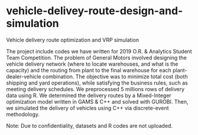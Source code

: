 # vehicle-delivey-route-design-and-simulation
Vehicle delivery route optimization and VRP simulation

The project include codes we have written for 2019 O.R. & Analytics Student Team Competition. The problem of General Motors involved designing the vehicle delivery network (where to locate warehouses, and what is the capacity) and the routing from plant to the final warehouse for each plant-dealer-vehicle combination. The objective was to minimize total cost (both shipping and yard operations), while satisfying the business rules, such as meeting delivery schedules. We preprocessed 5 millions rows of delivery data using R. We determined the delivery routes by a Mixed-Integer optimization model written in GAMS & C++ and solved with GUROBI. Then, we simulated the delivery of vehicles using C++ via discrete-event methodology.

Note: Due to confidentiality, datasets and R codes are not uploaded.
     

